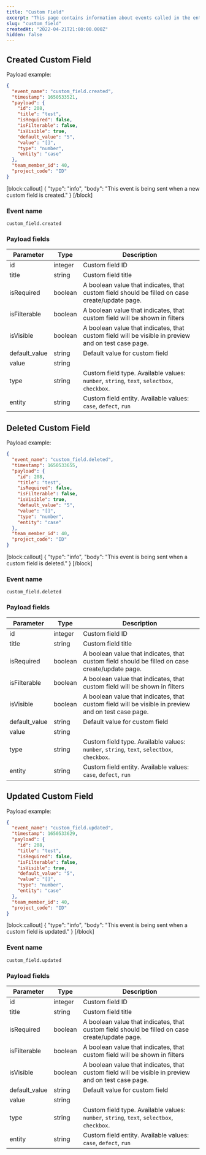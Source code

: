 ```yaml
---
title: "Custom Field"
excerpt: "This page contains information about events called in the entity Custom Field"
slug: "custom_field"
createdAt: "2022-04-21T21:00:00.000Z"
hidden: false
---
```


## Created Custom Field

Payload example:

```json
{
  "event_name": "custom_field.created",
  "timestamp": 1650533521,
  "payload": {
    "id": 208,
    "title": "test",
    "isRequired": false,
    "isFilterable": false,
    "isVisible": true,
    "default_value": "5",
    "value": "[]",
    "type": "number",
    "entity": "case"
  },
  "team_member_id": 40,
  "project_code": "ID"
}
```
[block:callout]
{
  "type": "info",
  "body": "This event is being sent when a new custom field is created."
}
[/block]

### Event name

`custom_field.created`

### Payload fields

| Parameter     | Type    | Description                                                                                         |
|---------------|---------|-----------------------------------------------------------------------------------------------------|
| id            | integer     | Custom field ID                                                                                     |
| title         | string  | Custom field title                                                                                  |
| isRequired    | boolean | A boolean value that indicates, that custom field should be filled on case create/update page.      |
| isFilterable  | boolean | A boolean value that indicates, that custom field will be shown in filters                          |
| isVisible     | boolean | A boolean value that indicates, that custom field will be visible in preview and on test case page. |
| default_value | string  | Default value for custom field                                                                      |
| value         | string  |                              |
| type          | string  | Custom field type. Available values: `number`, `string`, `text`, `selectbox`, `checkbox`.           |
| entity          | string  | Custom field entity. Available values: `case`, `defect`, `run`    |

## Deleted Custom Field

Payload example:

```json
{
  "event_name": "custom_field.deleted",
  "timestamp": 1650533655,
  "payload": {
    "id": 208,
    "title": "test",
    "isRequired": false,
    "isFilterable": false,
    "isVisible": true,
    "default_value": "5",
    "value": "[]",
    "type": "number",
    "entity": "case"
  },
  "team_member_id": 40,
  "project_code": "ID"
}
```
[block:callout]
{
  "type": "info",
  "body": "This event is being sent when a custom field is deleted."
}
[/block]

### Event name

`custom_field.deleted`

### Payload fields

| Parameter     | Type    | Description                                                                                         |
|---------------|---------|-----------------------------------------------------------------------------------------------------|
| id            | integer     | Custom field ID                                                                                     |
| title         | string  | Custom field title                                                                                  |
| isRequired    | boolean | A boolean value that indicates, that custom field should be filled on case create/update page.      |
| isFilterable  | boolean | A boolean value that indicates, that custom field will be shown in filters                          |
| isVisible     | boolean | A boolean value that indicates, that custom field will be visible in preview and on test case page. |
| default_value | string  | Default value for custom field                                                                      |
| value         | string  |                               |
| type          | string  | Custom field type. Available values: `number`, `string`, `text`, `selectbox`, `checkbox`.           |
| entity          | string  | Custom field entity. Available values: `case`, `defect`, `run`    |

## Updated Custom Field

Payload example:

```json
{
  "event_name": "custom_field.updated",
  "timestamp": 1650533629,
  "payload": {
    "id": 208,
    "title": "test",
    "isRequired": false,
    "isFilterable": false,
    "isVisible": true,
    "default_value": "5",
    "value": "[]",
    "type": "number",
    "entity": "case"
  },
  "team_member_id": 40,
  "project_code": "ID"
}
```
[block:callout]
{
  "type": "info",
  "body": "This event is being sent when a custom field is updated."
}
[/block]

### Event name

`custom_field.updated`

### Payload fields

| Parameter     | Type    | Description                                                                                         |
|---------------|---------|-----------------------------------------------------------------------------------------------------|
| id            | integer     | Custom field ID                                                                                     |
| title         | string  | Custom field title                                                                                  |
| isRequired    | boolean | A boolean value that indicates, that custom field should be filled on case create/update page.      |
| isFilterable  | boolean | A boolean value that indicates, that custom field will be shown in filters                          |
| isVisible     | boolean | A boolean value that indicates, that custom field will be visible in preview and on test case page. |
| default_value | string  | Default value for custom field                                                                      |
| value         | string  |                              |
| type          | string  | Custom field type. Available values: `number`, `string`, `text`, `selectbox`, `checkbox`.           |
| entity          | string  | Custom field entity. Available values: `case`, `defect`, `run`    |
